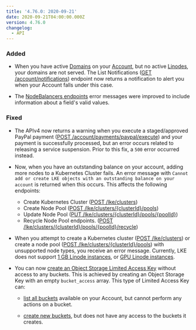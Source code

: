 ```yaml
---
title: '4.76.0: 2020-09-21'
date: 2020-09-21T04:00:00.000Z
version: 4.76.0
changelog:
  - API
---
```


### Added

- When you have active [Domains](/api/v4/domains) on your [Account](/api/v4/account), but no active [Linodes](/api/v4/linode-instances), your domains are not served. The List Notifications ([GET /account/notifications](/api/v4/account-notifications)) endpoint now returns a notification to alert you when your Account falls under this case.

- The [NodeBalancers endpoints](/api/v4/nodebalancers) error messages were improved to include information about a field's valid values.

### Fixed

- The APIv4 now returns a warning when you execute a staged/approved PayPal payment ([POST /account/payments/paypal/execute](/api/v4/account-payments-paypal-execute/#post)) and your payment is successfully processed, but an error occurs related to releasing a service suspension. Prior to this fix, a `500` error occurred instead.

- Now, when you have an outstanding balance on your account, adding more nodes to a Kubernetes Cluster fails. An error message with `Cannot add or create LKE objects with an outstanding balance on your account` is returned when this occurs. This affects the following endpoints:
    - Create Kubernetes Cluster ([POST /lke/clusters](/api/v4/lke-clusters/#post))
    - Create Node Pool ([POST /lke/clusters/{clusterId}/pools](/api/v4/lke-clusters-cluster-id-pools/#post))
    - Update Node Pool ([PUT /lke/clusters/{clusterId}/pools/{poolId}](/api/v4/lke-clusters-cluster-id-pools-pool-id/#put))
    - Recycle Node Pool endpoints. ([POST /lke/clusters/{clusterId}/pools/{poolId}/recycle](/api/v4/lke-clusters-cluster-id-pools-pool-id-recycle/#post))

- When you attempt to create a Kubernetes cluster ([POST /lke/clusters](/api/v4/lke-clusters/#post)) or create a node pool ([POST /lke/clusters/{clusterId}/pools](/api/v4/lke-clusters-cluster-id-pools/#post)) with unsupported node types, you receive an error message. Currently, LKE does not support [1 GB Linode instances](https://www.linode.com/products/shared/), or [GPU Linode instances](https://www.linode.com/products/gpu/).

- You can now [create an Object Storage Limited Access Key](/api/v4/object-storage-keys/#post) without access to any buckets. This is achieved by creating an Object Storage Key with an empty `bucket_access` array. This type of Limited Access Key can:

    - [list all buckets](/api/v4/object-storage-buckets/) available on your Account, but cannot perform any actions on a bucket.

    - [create new buckets](/api/v4/object-storage-buckets/#post), but does not have any access to the buckets it creates.
